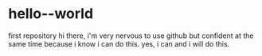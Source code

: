 # hello--world
first repository
hi there, i'm very nervous to use github but confident at the same time because i know i can do this.
yes, i can and i will do this.
